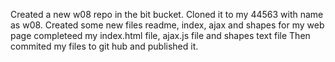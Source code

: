 Created a new w08 repo in the bit bucket.
Cloned it to my 44563 with name as w08.
Created some new files readme, index, ajax and shapes for my web page
completeed my index.html file, ajax.js file and shapes text file 
Then commited my files to git hub and published it.
 